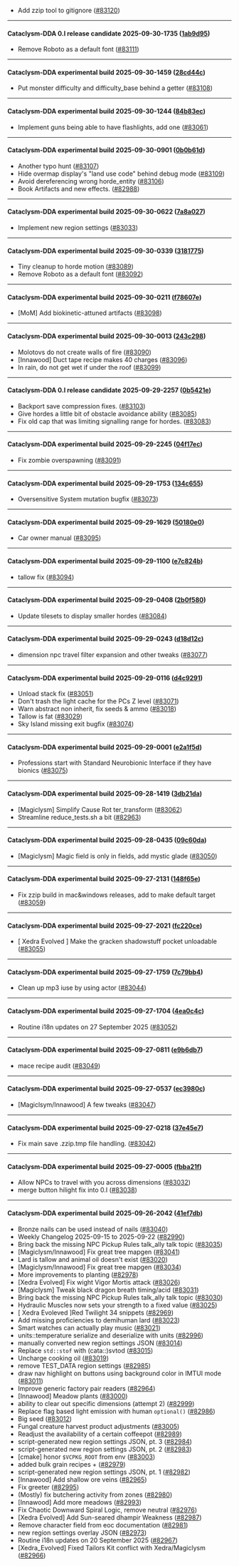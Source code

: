 * Add zzip tool to gitignore ([#83120](https://github.com/CleverRaven/Cataclysm-DDA/pull/83120))

---

#### Cataclysm-DDA 0.I release candidate 2025-09-30-1735 ([1ab9d95](https://github.com/CleverRaven/Cataclysm-DDA/releases/tag/cdda-0.I-2025-09-30-1735))

* Remove Roboto as a default font ([#83111](https://github.com/CleverRaven/Cataclysm-DDA/pull/83111))

---

#### Cataclysm-DDA experimental build 2025-09-30-1459 ([28cd44c](https://github.com/CleverRaven/Cataclysm-DDA/releases/tag/cdda-experimental-2025-09-30-1459))

* Put monster difficulty and difficulty_base behind a getter ([#83108](https://github.com/CleverRaven/Cataclysm-DDA/pull/83108))

---

#### Cataclysm-DDA experimental build 2025-09-30-1244 ([84b83ec](https://github.com/CleverRaven/Cataclysm-DDA/releases/tag/cdda-experimental-2025-09-30-1244))

* Implement guns being able to have flashlights, add one ([#83061](https://github.com/CleverRaven/Cataclysm-DDA/pull/83061))

---

#### Cataclysm-DDA experimental build 2025-09-30-0901 ([0b0b61d](https://github.com/CleverRaven/Cataclysm-DDA/releases/tag/cdda-experimental-2025-09-30-0901))

* Another typo hunt ([#83107](https://github.com/CleverRaven/Cataclysm-DDA/pull/83107))
* Hide overmap display's "land use code" behind debug mode ([#83109](https://github.com/CleverRaven/Cataclysm-DDA/pull/83109))
* Avoid dereferencing wrong horde_entity ([#83106](https://github.com/CleverRaven/Cataclysm-DDA/pull/83106))
* Book Artifacts and new effects. ([#82988](https://github.com/CleverRaven/Cataclysm-DDA/pull/82988))

---

#### Cataclysm-DDA experimental build 2025-09-30-0622 ([7a8a027](https://github.com/CleverRaven/Cataclysm-DDA/releases/tag/cdda-experimental-2025-09-30-0622))

* Implement new region settings ([#83033](https://github.com/CleverRaven/Cataclysm-DDA/pull/83033))

---

#### Cataclysm-DDA experimental build 2025-09-30-0339 ([3181775](https://github.com/CleverRaven/Cataclysm-DDA/releases/tag/cdda-experimental-2025-09-30-0339))

* Tiny cleanup to horde motion ([#83089](https://github.com/CleverRaven/Cataclysm-DDA/pull/83089))
* Remove Roboto as a default font ([#83092](https://github.com/CleverRaven/Cataclysm-DDA/pull/83092))

---

#### Cataclysm-DDA experimental build 2025-09-30-0211 ([f78607e](https://github.com/CleverRaven/Cataclysm-DDA/releases/tag/cdda-experimental-2025-09-30-0211))

* [MoM] Add biokinetic-attuned artifacts ([#83098](https://github.com/CleverRaven/Cataclysm-DDA/pull/83098))

---

#### Cataclysm-DDA experimental build 2025-09-30-0013 ([243c298](https://github.com/CleverRaven/Cataclysm-DDA/releases/tag/cdda-experimental-2025-09-30-0013))

* Molotovs do not create walls of fire ([#83090](https://github.com/CleverRaven/Cataclysm-DDA/pull/83090))
* [Innawood] Duct tape recipe makes 40 charges ([#83096](https://github.com/CleverRaven/Cataclysm-DDA/pull/83096))
* In rain, do not get wet if under the roof ([#83099](https://github.com/CleverRaven/Cataclysm-DDA/pull/83099))

---

#### Cataclysm-DDA 0.I release candidate 2025-09-29-2257 ([0b5421e](https://github.com/CleverRaven/Cataclysm-DDA/releases/tag/cdda-0.I-2025-09-29-2257))

* Backport save compression fixes. ([#83103](https://github.com/CleverRaven/Cataclysm-DDA/pull/83103))
* Give hordes a little bit of obstacle avoidance ability ([#83085](https://github.com/CleverRaven/Cataclysm-DDA/pull/83085))
* Fix old cap that was limiting signalling range for hordes. ([#83083](https://github.com/CleverRaven/Cataclysm-DDA/pull/83083))

---

#### Cataclysm-DDA experimental build 2025-09-29-2245 ([04f17ec](https://github.com/CleverRaven/Cataclysm-DDA/releases/tag/cdda-experimental-2025-09-29-2245))

* Fix zombie overspawning ([#83091](https://github.com/CleverRaven/Cataclysm-DDA/pull/83091))

---

#### Cataclysm-DDA experimental build 2025-09-29-1753 ([134c655](https://github.com/CleverRaven/Cataclysm-DDA/releases/tag/cdda-experimental-2025-09-29-1753))

* Oversensitive System mutation bugfix ([#83073](https://github.com/CleverRaven/Cataclysm-DDA/pull/83073))

---

#### Cataclysm-DDA experimental build 2025-09-29-1629 ([50180e0](https://github.com/CleverRaven/Cataclysm-DDA/releases/tag/cdda-experimental-2025-09-29-1629))

* Car owner manual ([#83095](https://github.com/CleverRaven/Cataclysm-DDA/pull/83095))

---

#### Cataclysm-DDA experimental build 2025-09-29-1100 ([e7c824b](https://github.com/CleverRaven/Cataclysm-DDA/releases/tag/cdda-experimental-2025-09-29-1100))

* tallow fix ([#83094](https://github.com/CleverRaven/Cataclysm-DDA/pull/83094))

---

#### Cataclysm-DDA experimental build 2025-09-29-0408 ([2b0f580](https://github.com/CleverRaven/Cataclysm-DDA/releases/tag/cdda-experimental-2025-09-29-0408))

* Update tilesets to display smaller hordes ([#83084](https://github.com/CleverRaven/Cataclysm-DDA/pull/83084))

---

#### Cataclysm-DDA experimental build 2025-09-29-0243 ([d18d12c](https://github.com/CleverRaven/Cataclysm-DDA/releases/tag/cdda-experimental-2025-09-29-0243))

* dimension npc travel filter expansion and other tweaks ([#83077](https://github.com/CleverRaven/Cataclysm-DDA/pull/83077))

---

#### Cataclysm-DDA experimental build 2025-09-29-0116 ([d4c9291](https://github.com/CleverRaven/Cataclysm-DDA/releases/tag/cdda-experimental-2025-09-29-0116))

* Unload stack fix ([#83051](https://github.com/CleverRaven/Cataclysm-DDA/pull/83051))
* Don't trash the light cache for the PCs Z level ([#83071](https://github.com/CleverRaven/Cataclysm-DDA/pull/83071))
* Warn abstract non inherit, fix seeds & ammo ([#83018](https://github.com/CleverRaven/Cataclysm-DDA/pull/83018))
* Tallow is fat ([#83029](https://github.com/CleverRaven/Cataclysm-DDA/pull/83029))
* Sky Island missing exit bugfix ([#83074](https://github.com/CleverRaven/Cataclysm-DDA/pull/83074))

---

#### Cataclysm-DDA experimental build 2025-09-29-0001 ([e2a1f5d](https://github.com/CleverRaven/Cataclysm-DDA/releases/tag/cdda-experimental-2025-09-29-0001))

* Professions start with Standard Neurobionic Interface if they have bionics ([#83075](https://github.com/CleverRaven/Cataclysm-DDA/pull/83075))

---

#### Cataclysm-DDA experimental build 2025-09-28-1419 ([3db21da](https://github.com/CleverRaven/Cataclysm-DDA/releases/tag/cdda-experimental-2025-09-28-1419))

* [Magiclysm] Simplify Cause Rot ter_transform ([#83062](https://github.com/CleverRaven/Cataclysm-DDA/pull/83062))
* Streamline reduce_tests.sh a bit ([#82963](https://github.com/CleverRaven/Cataclysm-DDA/pull/82963))

---

#### Cataclysm-DDA experimental build 2025-09-28-0435 ([09c60da](https://github.com/CleverRaven/Cataclysm-DDA/releases/tag/cdda-experimental-2025-09-28-0435))

* [Magiclysm] Magic field is only in fields, add mystic glade ([#83050](https://github.com/CleverRaven/Cataclysm-DDA/pull/83050))

---

#### Cataclysm-DDA experimental build 2025-09-27-2131 ([148f65e](https://github.com/CleverRaven/Cataclysm-DDA/releases/tag/cdda-experimental-2025-09-27-2131))

* Fix zzip build in mac&windows releases, add to make default target ([#83059](https://github.com/CleverRaven/Cataclysm-DDA/pull/83059))

---

#### Cataclysm-DDA experimental build 2025-09-27-2021 ([fc220ce](https://github.com/CleverRaven/Cataclysm-DDA/releases/tag/cdda-experimental-2025-09-27-2021))

* [ Xedra Evolved ] Make the gracken shadowstuff pocket unloadable ([#83055](https://github.com/CleverRaven/Cataclysm-DDA/pull/83055))

---

#### Cataclysm-DDA experimental build 2025-09-27-1759 ([7c79bb4](https://github.com/CleverRaven/Cataclysm-DDA/releases/tag/cdda-experimental-2025-09-27-1759))

* Clean up mp3 iuse by using actor ([#83044](https://github.com/CleverRaven/Cataclysm-DDA/pull/83044))

---

#### Cataclysm-DDA experimental build 2025-09-27-1704 ([4ea0c4c](https://github.com/CleverRaven/Cataclysm-DDA/releases/tag/cdda-experimental-2025-09-27-1704))

* Routine i18n updates on 27 September 2025 ([#83052](https://github.com/CleverRaven/Cataclysm-DDA/pull/83052))

---

#### Cataclysm-DDA experimental build 2025-09-27-0811 ([e9b6db7](https://github.com/CleverRaven/Cataclysm-DDA/releases/tag/cdda-experimental-2025-09-27-0811))

* mace recipe audit ([#83049](https://github.com/CleverRaven/Cataclysm-DDA/pull/83049))

---

#### Cataclysm-DDA experimental build 2025-09-27-0537 ([ec3980c](https://github.com/CleverRaven/Cataclysm-DDA/releases/tag/cdda-experimental-2025-09-27-0537))

* [Magiclsym/Innawood] A few tweaks ([#83047](https://github.com/CleverRaven/Cataclysm-DDA/pull/83047))

---

#### Cataclysm-DDA experimental build 2025-09-27-0218 ([37e45e7](https://github.com/CleverRaven/Cataclysm-DDA/releases/tag/cdda-experimental-2025-09-27-0218))

* Fix main save .zzip.tmp file handling. ([#83042](https://github.com/CleverRaven/Cataclysm-DDA/pull/83042))

---

#### Cataclysm-DDA experimental build 2025-09-27-0005 ([fbba21f](https://github.com/CleverRaven/Cataclysm-DDA/releases/tag/cdda-experimental-2025-09-27-0005))

* Allow NPCs to travel with you across dimensions ([#83032](https://github.com/CleverRaven/Cataclysm-DDA/pull/83032))
* merge button hilight fix into 0.I ([#83038](https://github.com/CleverRaven/Cataclysm-DDA/pull/83038))

---

#### Cataclysm-DDA experimental build 2025-09-26-2042 ([41ef7db](https://github.com/CleverRaven/Cataclysm-DDA/releases/tag/cdda-experimental-2025-09-26-2042))

* Bronze nails can be used instead of nails ([#83040](https://github.com/CleverRaven/Cataclysm-DDA/pull/83040))
* Weekly Changelog 2025-09-15 to 2025-09-22 ([#82990](https://github.com/CleverRaven/Cataclysm-DDA/pull/82990))
* Bring back the missing NPC Pickup Rules talk_ally talk topic ([#83035](https://github.com/CleverRaven/Cataclysm-DDA/pull/83035))
* [Magiclysm/Innawood] Fix great tree mapgen ([#83041](https://github.com/CleverRaven/Cataclysm-DDA/pull/83041))
* Lard is tallow and animal oil doesn't exist ([#83020](https://github.com/CleverRaven/Cataclysm-DDA/pull/83020))
* [Magiclysm/Innawood] Fix great tree mapgen ([#83034](https://github.com/CleverRaven/Cataclysm-DDA/pull/83034))
* More improvements to planting ([#82978](https://github.com/CleverRaven/Cataclysm-DDA/pull/82978))
* [Xedra Evolved] Fix wight Vigor Mortis attack ([#83026](https://github.com/CleverRaven/Cataclysm-DDA/pull/83026))
* [Magiclysm] Tweak black dragon breath timing/acid ([#83031](https://github.com/CleverRaven/Cataclysm-DDA/pull/83031))
* Bring back the missing NPC Pickup Rules talk_ally talk topic ([#83030](https://github.com/CleverRaven/Cataclysm-DDA/pull/83030))
* Hydraulic Muscles now sets your strength to a fixed value ([#83025](https://github.com/CleverRaven/Cataclysm-DDA/pull/83025))
* [ Xedra Evoleved ]Red Twilight 34 snippets ([#82969](https://github.com/CleverRaven/Cataclysm-DDA/pull/82969))
* Add missing proficiencies to demihuman lard ([#83023](https://github.com/CleverRaven/Cataclysm-DDA/pull/83023))
* Smart watches can actually play music ([#83021](https://github.com/CleverRaven/Cataclysm-DDA/pull/83021))
* units::temperature serialize and deserialize with units ([#82996](https://github.com/CleverRaven/Cataclysm-DDA/pull/82996))
* manually converted new region settings JSON ([#83014](https://github.com/CleverRaven/Cataclysm-DDA/pull/83014))
* Replace `std::stof` with (cata::)svtod ([#83015](https://github.com/CleverRaven/Cataclysm-DDA/pull/83015))
* Uncharge cooking oil ([#83019](https://github.com/CleverRaven/Cataclysm-DDA/pull/83019))
* remove TEST_DATA region settings ([#82985](https://github.com/CleverRaven/Cataclysm-DDA/pull/82985))
* draw nav highlight on buttons using background color in IMTUI mode ([#83011](https://github.com/CleverRaven/Cataclysm-DDA/pull/83011))
* Improve generic factory pair readers ([#82964](https://github.com/CleverRaven/Cataclysm-DDA/pull/82964))
* [Innawood] Meadow plants ([#83000](https://github.com/CleverRaven/Cataclysm-DDA/pull/83000))
* ability to clear out specific dimensions (attempt 2) ([#82999](https://github.com/CleverRaven/Cataclysm-DDA/pull/82999))
* Replace flag based light emission with human `optional()` ([#82986](https://github.com/CleverRaven/Cataclysm-DDA/pull/82986))
* Big seed ([#83012](https://github.com/CleverRaven/Cataclysm-DDA/pull/83012))
* Fungal creature harvest product adjustments ([#83005](https://github.com/CleverRaven/Cataclysm-DDA/pull/83005))
* Readjust the availability of a certain coffeepot ([#82989](https://github.com/CleverRaven/Cataclysm-DDA/pull/82989))
* script-generated new region settings JSON, pt. 3 ([#82984](https://github.com/CleverRaven/Cataclysm-DDA/pull/82984))
* script-generated new region settings JSON, pt. 2 ([#82983](https://github.com/CleverRaven/Cataclysm-DDA/pull/82983))
* [cmake] honor `$VCPKG_ROOT` from env ([#83003](https://github.com/CleverRaven/Cataclysm-DDA/pull/83003))
* added bulk grain recipes + ([#82979](https://github.com/CleverRaven/Cataclysm-DDA/pull/82979))
* script-generated new region settings JSON, pt. 1 ([#82982](https://github.com/CleverRaven/Cataclysm-DDA/pull/82982))
* [Innawood] Add shallow ore veins ([#82965](https://github.com/CleverRaven/Cataclysm-DDA/pull/82965))
* Fix greeter ([#82995](https://github.com/CleverRaven/Cataclysm-DDA/pull/82995))
* (Mostly) fix butchering activity from zones ([#82980](https://github.com/CleverRaven/Cataclysm-DDA/pull/82980))
* [Innawood] Add more meadows ([#82993](https://github.com/CleverRaven/Cataclysm-DDA/pull/82993))
* Fix Chaotic Downward Spiral Logic, remove neutral ([#82976](https://github.com/CleverRaven/Cataclysm-DDA/pull/82976))
* [Xedra Evolved] Add Sun-seared dhampir Weakness ([#82987](https://github.com/CleverRaven/Cataclysm-DDA/pull/82987))
* Remove character field from eoc documentation ([#82981](https://github.com/CleverRaven/Cataclysm-DDA/pull/82981))
* new region settings overlay JSON ([#82973](https://github.com/CleverRaven/Cataclysm-DDA/pull/82973))
* Routine i18n updates on 20 September 2025 ([#82967](https://github.com/CleverRaven/Cataclysm-DDA/pull/82967))
* [Xedra_Evolved] Fixed Tailors Kit conflict with Xedra/Magiclysm ([#82966](https://github.com/CleverRaven/Cataclysm-DDA/pull/82966))
